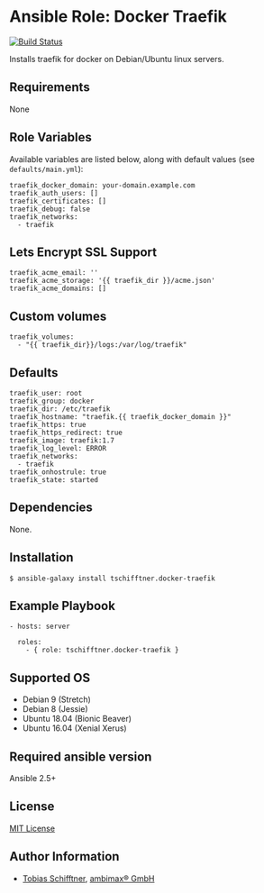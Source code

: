 # Ansible Role: Docker Traefik

[![Build Status](https://travis-ci.org/tschifftner/ansible-role-docker-traefik.svg?branch=master)](https://travis-ci.org/tschifftner/ansible-role-docker-traefik)

Installs traefik for docker on Debian/Ubuntu linux servers.

## Requirements

None

## Role Variables

Available variables are listed below, along with default values (see `defaults/main.yml`):


```
traefik_docker_domain: your-domain.example.com
traefik_auth_users: []
traefik_certificates: []
traefik_debug: false
traefik_networks:
  - traefik
```

## Lets Encrypt SSL Support

```
traefik_acme_email: ''
traefik_acme_storage: '{{ traefik_dir }}/acme.json'
traefik_acme_domains: []
```

## Custom volumes

```
traefik_volumes:
  - "{{ traefik_dir}}/logs:/var/log/traefik"
```

## Defaults

```
traefik_user: root
traefik_group: docker
traefik_dir: /etc/traefik
traefik_hostname: "traefik.{{ traefik_docker_domain }}"
traefik_https: true
traefik_https_redirect: true
traefik_image: traefik:1.7
traefik_log_level: ERROR
traefik_networks:
  - traefik
traefik_onhostrule: true
traefik_state: started
```

## Dependencies

None.

## Installation

```
$ ansible-galaxy install tschifftner.docker-traefik
```

## Example Playbook
```
- hosts: server

  roles:
	- { role: tschifftner.docker-traefik }
```

## Supported OS

 - Debian 9 (Stretch)
 - Debian 8 (Jessie)
 - Ubuntu 18.04 (Bionic Beaver)
 - Ubuntu 16.04 (Xenial Xerus)
 
## Required ansible version

Ansible 2.5+

## License

[MIT License](http://choosealicense.com/licenses/mit/)

## Author Information

 - [Tobias Schifftner](https://twitter.com/tschifftner), [ambimax® GmbH](https://www.ambimax.de)